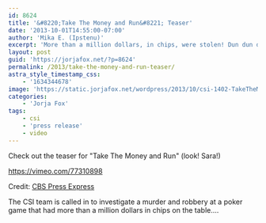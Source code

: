 ```yaml
---
id: 8624
title: '&#8220;Take The Money and Run&#8221; Teaser'
date: '2013-10-01T14:55:00-07:00'
author: 'Mika E. (Ipstenu)'
excerpt: 'More than a million dollars, in chips, were stolen! Dun dun dun! Oh, and yes, Sara''s in the clip.'
layout: post
guid: 'https://jorjafox.net/?p=8624'
permalink: /2013/take-the-money-and-run-teaser/
astra_style_timestamp_css:
    - '1634344678'
image: 'https://static.jorjafox.net/wordpress/2013/10/csi-1402-TakeTheMoneyAndRun.png'
categories:
    - 'Jorja Fox'
tags:
    - csi
    - 'press release'
    - video
---
```


Check out the teaser for "Take The Money and Run" (look! Sara!)

https://vimeo.com/77310898

Credit: <a href="http://cbspressexpress.com/cbs-entertainment/video?watch=4jgz5npg2t">CBS Press Express</a>

The CSI team is called in to investigate a murder and robbery at a poker game that had more than a million dollars in chips on the table....